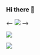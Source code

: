 ### Hi there 👋

<!--
**drinkal/drinkal** is a ✨ _special_ ✨ repository because its `README.md` (this file) appears on your GitHub profile.

Here are some ideas to get you started:

- 🔭 I’m currently working on ...
- 🌱 I’m currently learning ...
- 👯 I’m looking to collaborate on ...
- 🤔 I’m looking for help with ...
- 💬 Ask me about ...
- 📫 How to reach me: ...
- 😄 Pronouns: ...
- ⚡ Fun fact: ...
-->


<-- 
![](https://github-readme-stats.vercel.app/api/wakatime?username=drinkal&theme=nord)
-->

![](https://github-readme-stats.vercel.app/api/top-langs/?username=drinkal&theme=nord&layout=compact)

![](https://github-readme-stats.vercel.app/api?username=drinkal&show_icons=true&theme=nord&custom_title=Stats)

